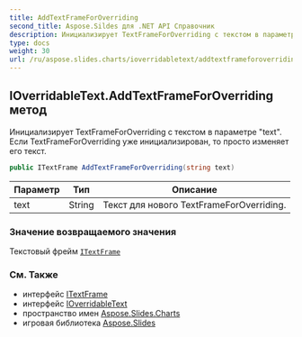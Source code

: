 ```yaml
---
title: AddTextFrameForOverriding
second_title: Aspose.Sildes для .NET API Справочник
description: Инициализирует TextFrameForOverriding с текстом в параметре "text". Если TextFrameForOverriding уже инициализирован, то просто изменяет его текст.
type: docs
weight: 30
url: /ru/aspose.slides.charts/ioverridabletext/addtextframeforoverriding/
---
```


## IOverridableText.AddTextFrameForOverriding метод

Инициализирует TextFrameForOverriding с текстом в параметре "text". Если TextFrameForOverriding уже инициализирован, то просто изменяет его текст.

```csharp
public ITextFrame AddTextFrameForOverriding(string text)
```

| Параметр | Тип | Описание |
| --- | --- | --- |
| text | String | Текст для нового TextFrameForOverriding. |

### Значение возвращаемого значения

Текстовый фрейм [`ITextFrame`](../../../aspose.slides/itextframe)

### См. Также

* интерфейс [ITextFrame](../../../aspose.slides/itextframe)
* интерфейс [IOverridableText](../../ioverridabletext)
* пространство имен [Aspose.Slides.Charts](../../ioverridabletext)
* игровая библиотека [Aspose.Slides](../../../)

<!-- DO NOT EDIT: сгенерировано xmldocmd для Aspose.Slides.dll -->